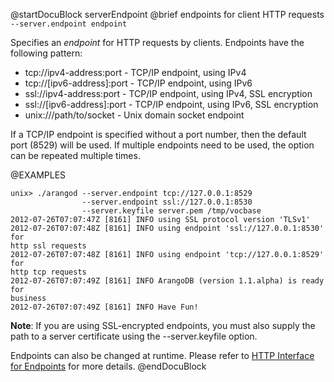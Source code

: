 
@startDocuBlock serverEndpoint
@brief endpoints for client HTTP requests
`--server.endpoint endpoint`

Specifies an *endpoint* for HTTP requests by clients. Endpoints have
the following pattern:
- tcp://ipv4-address:port - TCP/IP endpoint, using IPv4
- tcp://[ipv6-address]:port - TCP/IP endpoint, using IPv6
- ssl://ipv4-address:port - TCP/IP endpoint, using IPv4, SSL encryption
- ssl://[ipv6-address]:port - TCP/IP endpoint, using IPv6, SSL encryption
- unix:///path/to/socket - Unix domain socket endpoint

If a TCP/IP endpoint is specified without a port number, then the default
port (8529) will be used.
If multiple endpoints need to be used, the option can be repeated multiple
times.

@EXAMPLES

```
unix> ./arangod --server.endpoint tcp://127.0.0.1:8529
                --server.endpoint ssl://127.0.0.1:8530
                --server.keyfile server.pem /tmp/vocbase
2012-07-26T07:07:47Z [8161] INFO using SSL protocol version 'TLSv1'
2012-07-26T07:07:48Z [8161] INFO using endpoint 'ssl://127.0.0.1:8530' for
http ssl requests
2012-07-26T07:07:48Z [8161] INFO using endpoint 'tcp://127.0.0.1:8529' for
http tcp requests
2012-07-26T07:07:49Z [8161] INFO ArangoDB (version 1.1.alpha) is ready for
business
2012-07-26T07:07:49Z [8161] INFO Have Fun!
```

**Note**: If you are using SSL-encrypted endpoints, you must also supply
the path to a server certificate using the \-\-server.keyfile option.

Endpoints can also be changed at runtime.
Please refer to [HTTP Interface for Endpoints](../HttpEndpoints/README.md)
for more details.
@endDocuBlock
